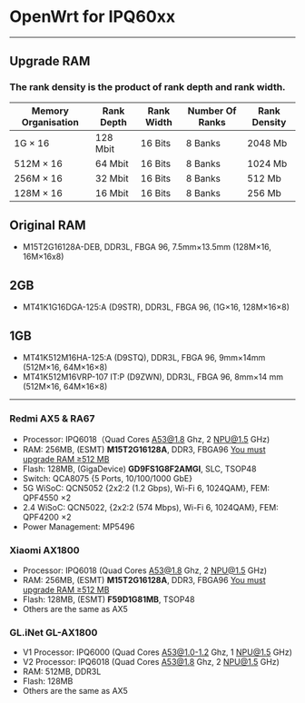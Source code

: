 # OpenWrt for IPQ60xx
***
## Upgrade RAM
### The rank density is the product of rank depth and rank width.
| Memory Organisation | Rank Depth | Rank Width | Number Of Ranks | Rank Density |
| ------| ------ | ------ | ------ | ------ |
| 1G × 16 | 128 Mbit | 16 Bits | 8 Banks | 2048 Mb |
| 512M × 16 | 64 Mbit | 16 Bits | 8 Banks | 1024 Mb |
| 256M × 16 | 32 Mbit | 16 Bits | 8 Banks | 512 Mb |
| 128M × 16 | 16 Mbit | 16 Bits | 8 Banks | 256 Mb |

## Original RAM
* M15T2G16128A-DEB, DDR3L, FBGA 96, 7.5mm×13.5mm (128M×16, 16M×16x8)

## 2GB
* MT41K1G16DGA-125:A (D9STR), DDR3L, FBGA 96, (1G×16, 128M×16×8)

## 1GB
* MT41K512M16HA-125:A (D9STQ), DDR3L, FBGA 96, 9mm×14mm (512M×16, 64M×16×8)
* MT41K512M16VRP-107 IT:P (D9ZWN), DDR3L, FBGA 96, 8mm×14 mm (512M×16, 64M×16×8)
***
### Redmi AX5 & RA67
* Processor: IPQ6018（Quad Cores A53@1.8 Ghz, 2 NPU@1.5 GHz)
* RAM: 256MB, (ESMT) **M15T2G16128A**, DDR3, FBGA96 [You must upgrade RAM ≥512 MB](#heading)
* Flash: 128MB, (GigaDevice) **GD9FS1G8F2AMGI**, SLC, TSOP48
* Switch: QCA8075 {5 Ports, 10/100/1000 GbE}
* 5G WiSoC: QCN5052 {2x2:2 (1.2 Gbps), Wi-Fi 6, 1024QAM}, FEM: QPF4550 ×2
* 2.4 WiSoC: QCN5022, {2x2:2 (574 Mbps), Wi-Fi 6, 1024QAM}, FEM: QPF4200 ×2
* Power Management: MP5496

### Xiaomi AX1800
* Processor: IPQ6018 (Quad Cores A53@1.8 Ghz, 2 NPU@1.5 GHz)
* RAM: 256MB, (ESMT) **M15T2G16128A**, DDR3, FBGA96 [You must upgrade RAM ≥512 MB](#heading)
* Flash: 128MB, (ESMT) **F59D1G81MB**, TSOP48
* Others are the same as AX5

### GL.iNet GL-AX1800
* V1 Processor: IPQ6000 (Quad Cores A53@1.0-1.2 Ghz, 1 NPU@1.5 GHz)
* V2 Processor: IPQ6018 (Quad Cores A53@1.8 Ghz, 2 NPU@1.5 GHz)
* RAM: 512MB, DDR3L
* Flash: 128MB
* Others are the same as AX5